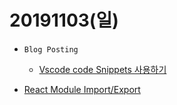 ﻿# 20191103(일)

- `Blog Posting`
	
  - [Vscode code Snippets 사용하기](https://enfanthoon.tistory.com/104)
- [React Module Import/Export](https://enfanthoon.tistory.com/105 )
  
  
  
  











